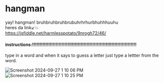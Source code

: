 # hangman
yay! hangman! bruhbruhbruhbrubuhrhrhurbhuhhhuuhu  
heres da link↙💥   
https://jsfiddle.net/harmlesspotato/9nrogh72/46/

#### instructions:!!!!!!!!!!!!!!!!!!!!!!!!!!!!!!!!!!!!!!!!!!!!!!!!!!!!!!!!!!!!!!!!!!!!!!!

type in a word and when it says to guess a letter just type a lettter from the word.   
  
![Screenshot 2024-09-27 1 10 06 PM](https://github.com/user-attachments/assets/592c34c4-248e-4942-a08a-bea5906c5787)
![Screenshot 2024-09-27 1 10 25 PM](https://github.com/user-attachments/assets/9e46c6b5-5643-4457-ad66-b3e6992b2454)
